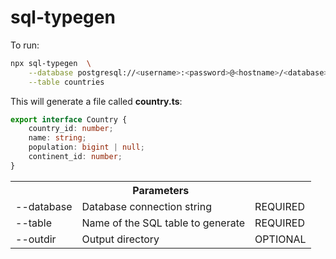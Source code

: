 # sql-typegen

To run:

```bash
npx sql-typegen  \
    --database postgresql://<username>:<password>@<hostname>/<database>  \
    --table countries
```

This will generate a file called <b>country.ts</b>:

```typescript
export interface Country {
    country_id: number;
    name: string;
    population: bigint | null;
    continent_id: number;
}
```

<table>
    <tr>
        <th colspan="3">Parameters</th>
    </tr>
    <tr>
        <td>--database</td>
        <td>Database connection string</td>
        <td>REQUIRED</td>
    </tr>
    <tr>
        <td>--table</td>
        <td>Name of the SQL table to generate</td>
        <td>REQUIRED</td>
    </tr>
    <tr>
        <td>--outdir</td>
        <td>Output directory</td>
        <td>OPTIONAL</td>
    </tr>
</table>
